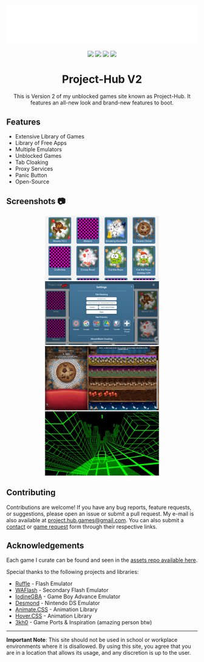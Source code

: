 <!-- Project Logo -->
<p align="center">
  <img src="img/logoTextIcon.png" alt="Project-Hub Logo">
</p>

<!-- Badges -->
<p align="center">
  <a href="https://opensource.org/licenses/"><img src="https://img.shields.io/badge/License-GPL%20v3-yellow.svg?style=for-the-badge&logo=appveyor"></a>
  <a href="https://github.com/IamChristian/v2/network/members"><img src="https://img.shields.io/github/forks/IamChristian/v2?style=for-the-badge&logo=github"></a>
  <img src="https://img.shields.io/github/last-commit/IamChristian/v2?logo=git&style=for-the-badge">
  <img src="https://img.shields.io/maintenance/yes/2024?style=for-the-badge">
</p>

<!-- Project Description -->
<h1 align="center">Project-Hub V2</h1>
<p align="center">This is Version 2 of my unblocked games site known as Project-Hub. It features an all-new look and brand-new features to boot.</p>

## Features
- Extensive Library of Games
- Library of Free Apps
- Multiple Emulators
- Unblocked Games
- Tab Cloaking
- Proxy Services
- Panic Button
- Open-Source

<!-- Screenshots -->
## Screenshots 📷
<div align="center">
  <img src="img/readme/games.png" alt="Games Page" width="300">
  <img src="img/readme/settings.png" alt="Settings Menu" width="300">
</div>
<div align="center">
  <img src="img/readme/cookieclicker.png" alt="Cookie Clicker" width="300">
  <img src="img/readme/slope.png" alt="Slope" width="300">
</div>

<!-- Contributions -->
## Contributing
Contributions are welcome! If you have any bug reports, feature requests, or suggestions, please open an issue or submit a pull request. My e-mail is also available at [project.hub.games@gmail.com](https://mail.google.com/mail/u/1/?view=cm&fs=1&to=project.hub.games@gmail.com&tf=1).
You can also submit a [contact](https://forms.gle/xeeYJHio4kYfChm18) or [game request](https://forms.gle/3E58KvuY45vdWi6n9) form through their respective links.

## Acknowledgements
Each game I curate can be found and seen in the [assets repo available here]().

Special thanks to the following projects and libraries:
- [Ruffle](https://ruffle.rs) - Flash Emulator
- [WAFlash](https://github.com/vidkidz/waflash) - Secondary Flash Emulator
- [IodineGBA](https://github.com/taisel/IodineGBA) - Game Boy Advance Emulator
- [Desmond](https://github.com/js-emulators/desmond) - Nintendo DS Emulator
- [Animate.CSS](https://github.com/animate-css/animate.css) - Animation Library
- [Hover.CSS](https://github.com/IanLunn/Hover) - Animation Library
- [3kh0](https://github.com/3kh0) - Game Ports & Inspiration (amazing person btw)

---

<!-- Disclaimer -->
**Important Note**: This site should not be used in school or workplace environments where it is disallowed. By using this site, you agree that you are in a location that allows its usage, and any discretion is up to the user.

